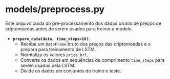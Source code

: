 # models/preprocess.py

Este arquivo cuida do pré-processamento dos dados brutos de preços de criptomoedas antes de serem usados para treinar o modelo.

- **`prepare_data(data, time_steps=10)`**:
  - Recebe um `DataFrame` bruto dos preços das criptomoedas e o prepara para treinamento de LSTM.
  - Normaliza os valores `price_brl`.
  - Converte os dados em sequências de comprimento `time_steps` para serem usados pela LSTM.
  - Divide os dados em conjuntos de treino e teste.
